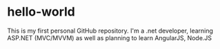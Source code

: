 # hello-world
This is my first personal GitHub repository.
I'm a .net developer, learning ASP.NET (MVC/MVVM) as well as planning to learn 
AngularJS, Node.JS
